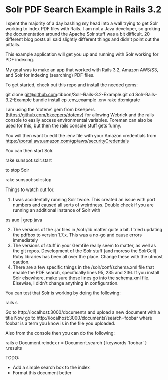 Solr PDF Search Example in Rails 3.2
============

I spent the majority of a day bashing my head into a wall trying to get Solr working to index PDF files with Rails. I am not a Java developer, so groking the documentation around the Apache Solr stuff was a bit difficult. 20 different blog posts all said slightly different things and didn't point out the pitfalls. 

This example application will get you up and running with Solr working for PDF indexing. 

My goal was to make an app that worked with Rails 3.2, Amazon AWS/S3, and Solr for indexing (searching) PDF files. 

To get started, check out this repo and install the needed gems:

git clone git@github.com:tibbon/Solr-Rails-3.2-Example.git
cd Solr-Rails-3.2-Example
bundle install
cp .env_example .env
rake db:migrate

I am using the 'dotenv' gem from bkeepers (https://github.com/bkeepers/dotenv) for allowing Webrick and the rails console to easily access environmental variables. Foreman can also be used for this, but then the rails console stuff gets funny. 

You will then want to edit the .env file with your Amazon credentials from https://portal.aws.amazon.com/gp/aws/securityCredentials

You can then start Solr. 

rake sunspot:solr:start

to stop Solr

rake sunspot:solr:stop


Things to watch out for. 

1) I was accidentally running Solr twice. This created an issue with port numbers and caused all sorts of weirdness. Double check if you are running an additional instance of Solr with

ps aux | grep java

2) The versions of the .jar files in /solr/lib matter quite a bit. I tried updating the pdfbox to version 1.7.x. This was a no-go and cause errors immediately
3) The versions of stuff in your Gemfile really seem to matter, as well as the git repos. Development of the Solr stuff (and moreso the SolrCell) Ruby libraries has been all over the place. Change these with the utmost caution.
4) There are a few specific things in the /solr/conf/schema.xml file that enable the PDF search, specifically lines 95, 235 and 236. If you install Solr elsewhere, make sure those lines go into the schema.xml file. Elsewise, I didn't change anything in configuration.

You can test that Solr is working by doing the following:

rails s

Go to http://localhost:3000/documents and upload a new document with a title
Now go to http://localhost:3000/documents?search=foobar where foobar is a term you know is in the file you uploaded. 

Also from the console then you can do the following:

rails c
Document.reindex
r = Document.search { keywords 'foobar' }
r.results



TODO: 

- Add a simple search box to the index
- Format this document better